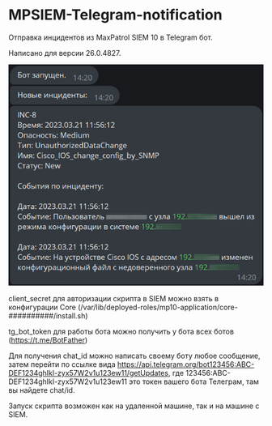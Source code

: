 # MPSIEM-Telegram-notification

Отправка инцидентов из MaxPatrol SIEM 10 в Telegram бот.

Написано для версии 26.0.4827.

![alt text](https://github.com/SanyaClaus/MPSIEM-Telegram-notification/blob/main/preview.png?raw=true)

client_secret для авторизации скрипта в SIEM можно взять в конфигурации Core (/var/lib/deployed-roles/mp10-application/core-##########/install.sh)

tg_bot_token для работы бота можно получить у бота всех ботов (https://t.me/BotFather)

Для получения chat_id можно написать своему боту любое сообщение, затем перейти по ссылке вида https://api.telegram.org/bot123456:ABC-DEF1234ghIkl-zyx57W2v1u123ew11/getUpdates, где 123456:ABC-DEF1234ghIkl-zyx57W2v1u123ew11 это токен вашего бота Телеграм, там вы найдете chat/id.

Запуск скрипта возможен как на удаленной машине, так и на машине с SIEM.
